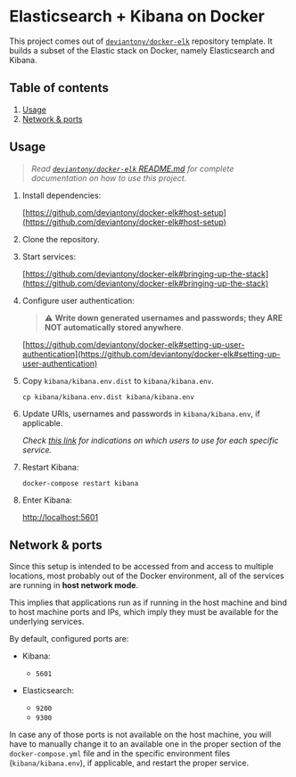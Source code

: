 # Elasticsearch + Kibana on Docker

This project comes out of [`deviantony/docker-elk`](https://github.com/deviantony/docker-elk) repository template. It builds a subset of the Elastic stack on Docker, namely Elasticsearch and Kibana.

## Table of contents

1. [Usage](#usage)
2. [Network & ports](#network--ports)

## Usage

> _Read [`deviantony/docker-elk` README.md](https://github.com/deviantony/docker-elk#elastic-stack-elk-on-docker) for complete documentation on how to use this project._

1. Install dependencies:

    [https://github.com/deviantony/docker-elk#host-setup](https://github.com/deviantony/docker-elk#host-setup)

2. Clone the repository.

3. Start services:

    [https://github.com/deviantony/docker-elk#bringing-up-the-stack](https://github.com/deviantony/docker-elk#bringing-up-the-stack)

4. Configure user authentication:

    > ⚠️ **Write down generated usernames and passwords; they ARE NOT automatically stored anywhere**.

    [https://github.com/deviantony/docker-elk#setting-up-user-authentication](https://github.com/deviantony/docker-elk#setting-up-user-authentication)

5. Copy `kibana/kibana.env.dist` to `kibana/kibana.env`.

    ```shell
    cp kibana/kibana.env.dist kibana/kibana.env
    ```

6. Update URIs, usernames and passwords in `kibana/kibana.env`, if applicable.

    _Check [this link](https://github.com/deviantony/docker-elk#setting-up-user-authentication) for indications on which users to use for each specific service._

7. Restart Kibana:

    ```shell
    docker-compose restart kibana
    ```

8. Enter Kibana:

    [http://localhost:5601](http://localhost:5601)

## Network & ports

Since this setup is intended to be accessed from and access to multiple locations, most probably out of the Docker environment, all of the services are running in **host network mode**.

This implies that applications run as if running in the host machine and bind to host machine ports and IPs, which imply they must be available for the underlying services.

By default, configured ports are:

- Kibana:
  - `5601`

- Elasticsearch:
  - `9200`
  - `9300`

In case any of those ports is not available on the host machine, you will have to manually change it to an available one in the proper section of the `docker-compose.yml` file and in the specific environment files (`kibana/kibana.env`), if applicable, and restart the proper service.
